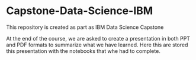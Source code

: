 # Capstone-Data-Science-IBM

This repository is created as part as IBM Data Science Capstone

At the end of the course, we are asked to create a presentation in both PPT and PDF formats to summarize what we have learned.
Here this are stored this presentation with the notebooks that whe had to complete.
